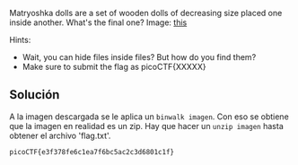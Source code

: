 Matryoshka dolls are a set of wooden dolls of decreasing size placed one inside another. What's the final one? Image: [this](https://mercury.picoctf.net/static/5ef2e9103d55972d975437f68175b9ab/dolls.jpg)

Hints:
- Wait, you can hide files inside files? But how do you find them?
- Make sure to submit the flag as picoCTF{XXXXX}

## Solución
A la imagen descargada se le aplica un `binwalk imagen`. Con eso se obtiene que la imagen en realidad es un zip. Hay que hacer un `unzip imagen` hasta obtener el archivo 'flag.txt'.

`picoCTF{e3f378fe6c1ea7f6bc5ac2c3d6801c1f}`